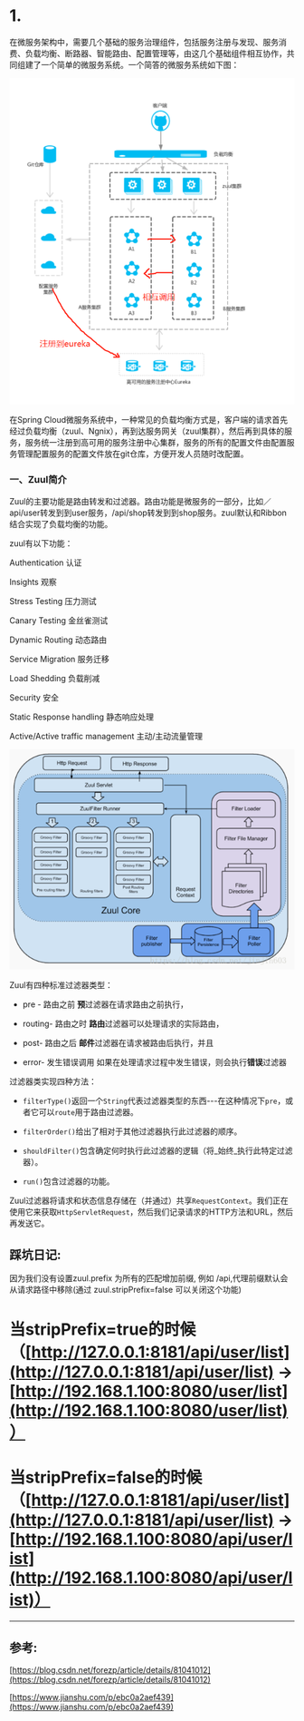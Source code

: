 # 1.

在微服务架构中，需要几个基础的服务治理组件，包括服务注册与发现、服务消费、负载均衡、断路器、智能路由、配置管理等，由这几个基础组件相互协作，共同组建了一个简单的微服务系统。一个简答的微服务系统如下图：

![](/assets/微信截图_20190802084710.png)

在Spring Cloud微服务系统中，一种常见的负载均衡方式是，客户端的请求首先经过负载均衡（zuul、Ngnix），再到达服务网关（zuul集群），然后再到具体的服务，服务统一注册到高可用的服务注册中心集群，服务的所有的配置文件由配置服务管理配置服务的配置文件放在git仓库，方便开发人员随时改配置。

### 一、Zuul简介

Zuul的主要功能是路由转发和过滤器。路由功能是微服务的一部分，比如／api/user转发到到user服务，/api/shop转发到到shop服务。zuul默认和Ribbon结合实现了负载均衡的功能。

zuul有以下功能：

Authentication   认证

Insights  观察

Stress Testing   压力测试

Canary Testing  金丝雀测试

Dynamic Routing  动态路由

Service Migration 服务迁移

Load Shedding  负载削减

Security 安全

Static Response handling 静态响应处理

Active/Active traffic management 主动/主动流量管理

![](/assets/微信截图_20190802085208.png)

Zuul有四种标准过滤器类型：

* pre - 路由之前            **预**过滤器在请求路由之前执行，

* routing- 路由之时      **路由**过滤器可以处理请求的实际路由，

* post-  路由之后         **邮件**过滤器在请求被路由后执行，并且

* error-  发生错误调用        如果在处理请求过程中发生错误，则会执行**错误**过滤器

过滤器类实现四种方法：

* `filterType()`返回一个`String`代表过滤器类型的东西---在这种情况下`pre`，或者它可以`route`用于路由过滤器。

* `filterOrder()`给出了相对于其他过滤器执行此过滤器的顺序。

* `shouldFilter()`包含确定何时执行此过滤器的逻辑（将_始终_执行此特定过滤器）。

* `run()`包含过滤器的功能。

Zuul过滤器将请求和状态信息存储在（并通过）共享`RequestContext`。我们正在使用它来获取`HttpServletRequest`，然后我们记录请求的HTTP方法和URL，然后再发送它。

## 踩坑日记:

因为我们没有设置zuul.prefix 为所有的匹配增加前缀, 例如 /api,代理前缀默认会从请求路径中移除\(通过 zuul.stripPrefix=false 可以关闭这个功能\)

# 当stripPrefix=true的时候 （[http://127.0.0.1:8181/api/user/list](http://127.0.0.1:8181/api/user/list) -&gt;[http://192.168.1.100:8080/user/list](http://192.168.1.100:8080/user/list)）

# 当stripPrefix=false的时候（[http://127.0.0.1:8181/api/user/list](http://127.0.0.1:8181/api/user/list) -&gt;[http://192.168.1.100:8080/api/user/list](http://192.168.1.100:8080/api/user/list)）

---

## 参考:

[https://blog.csdn.net/forezp/article/details/81041012](https://blog.csdn.net/forezp/article/details/81041012)

[https://www.jianshu.com/p/ebc0a2aef439](https://www.jianshu.com/p/ebc0a2aef439)

